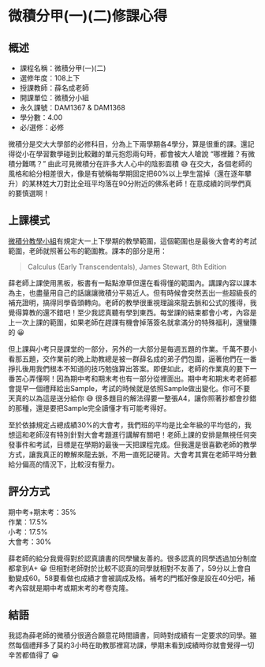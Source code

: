# 微積分甲(一)(二)修課心得
## 概述
- 課程名稱：微積分甲(一)(二)
- 選修年度：108上下
- 授課教師：薛名成老師
- 開課單位：微積分小組
- 永久課號：DAM1367 & DAM1368
- 學分數：4.00
- 必/選修：必修

微積分是交大大學部的必修科目，分為上下兩學期各4學分，算是很重的課。還記得從小在學習數學碰到比較難的單元抱怨兩句時，都會被大人嗆說 “哪裡難？有微積分難嗎？” 由此可見微積分在許多大人心中的陰影面積 😅 在交大，各個老師的風格和給分相差很大，像是有號稱每學期固定把60%以上學生當掉（還在逐年攀升）的某林姓大刀對比全班平均落在90分附近的佛系老師！在意成績的同學們真的要慎選啊！

## 上課模式
[微積分教學小組](https://calculus.nctu.edu.tw)有規定大一上下學期的教學範圍，這個範圍也是最後大會考的考試範圍，老師就照著公布的範圍教。課本的部分是用：
> Calculus (Early Transcendentals), James Stewart, 8th Edition

薛老師上課使用黑板，板書有一點點潦草但還在看得懂的範圍內。講課內容以課本為主，也盡量用自己的話讓讓微積分平易近人。但有時候會突然丟出一些超級長的補充證明，搞得同學昏頭轉向。老師的教學很重視理論來龍去脈和公式的獲得，我覺得算教的還不錯吧！至少我認真聽有學到東西。每堂課的結束都會小考，內容是上一次上課的範圍，如果老師在趕課有機會掉落簽名就拿滿分的特殊福利，還蠻賺的 😀 <br/>

但上課與小考只是課堂的一部分，另外的一大部分是每週五題的作業。千萬不要小看那五題，交作業前的晚上助教總是被一群薛名成的弟子們包圍，逼著他們在一番掙扎後用我們根本不知道的技巧勉強算出答案。即便如此，老師的作業真的要下一番苦心弄懂啊！因為期中考和期末考也有一部分從裡面出。期中考和期末考老師都會提早一個禮拜給出Sample，考試的時候就是依照Sample做出變化。你可不要天真的以為這是送分給你 😅 很多題目的解法得要一整張A4，讓你照著抄都會抄錯的那種，還是要把Sample完全讀懂才有可能考得好。


至於依據規定占總成績30%的大會考，我們班的平均是比全年級的平均低的，我想這和老師沒有特別針對大會考題進行講解有關吧！老師上課的安排是無視任何突發事件和考試，目標是在學期的最後一天把課程完成。但我還是很喜歡老師的教學方式，讓我真正的瞭解來龍去脈，不用一直死記硬背。大會考其實在老師平時分數給分偏高的情況下，比較沒有壓力。

## 評分方式
期中考+期末考：35%<br/>
作業：17.5%<br/>
小考：17.5%<br/>
大會考：30%

薛老師的給分我覺得對於認真讀書的同學蠻友善的。很多認真的同學透過加分制度都拿到A+ 😀 但相對老師對於比較不認真的同學就相對不友善了，59分以上會自動變成60。58要看做也成績才會被調成及格。補考的門檻好像是設在40分吧，補考內容就是期中考或期末考的考卷克隆。 

## 結語
我認為薛老師的微積分很適合願意花時間讀書，同時對成績有一定要求的同學。雖然每個禮拜多了莫約3小時在助教那裡寫功課，學期末看到成績時你就會覺得一切辛苦都值得了 😀
